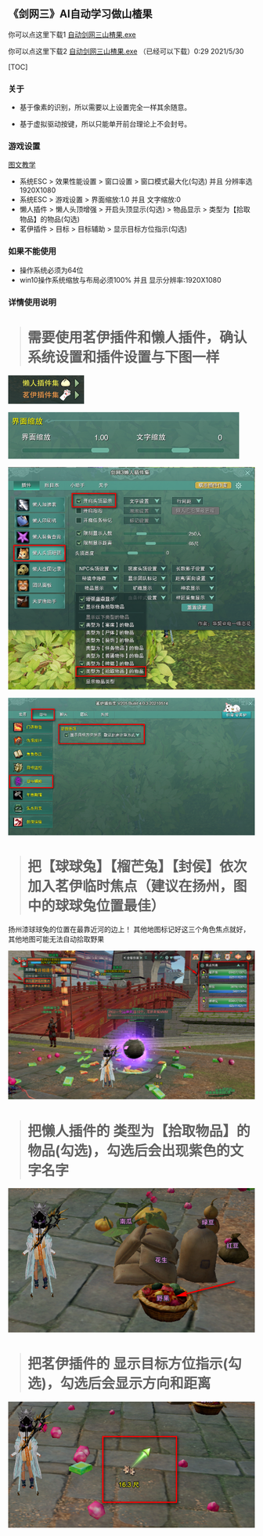 ## 《剑网三》AI自动学习做山楂果

你可以点这里下载1 [自动剑网三山楂果.exe](#)

你可以点这里下载2 [自动剑网三山楂果.exe](https://wwa.lanzoui.com/itIyHpli9qj) （已经可以下载）0:29 2021/5/30

[TOC]

### 关于
+ 基于像素的识别，所以需要以上设置完全一样其余随意。

+ 基于虚拟驱动按键，所以只能单开前台理论上不会封号。


### 游戏设置
[图文教学](#详情使用说明)
 - 系统ESC > 效果性能设置 > 窗口设置 > 窗口模式最大化(勾选) 并且 分辨率选1920X1080
 - 系统ESC > 游戏设置 > 界面缩放:1.0 并且 文字缩放:0
 - 懒人插件 > 懒人头顶增强 > 开启头顶显示(勾选) > 物品显示 > 类型为【拾取物品】的物品(勾选)
 - 茗伊插件 > 目标 > 目标辅助 > 显示目标方位指示(勾选)

### 如果不能使用
 - 操作系统必须为64位
 - win10操作系统缩放与布局必须100% 并且 显示分辨率:1920X1080
 
### 详情使用说明
 > # 需要使用茗伊插件和懒人插件，确认系统设置和插件设置与下图一样
 ![1](1.png)
 
 ![1](2.png)
 
 ![1](3.png)
 
 ![1](4.png)


 > # 把【球球兔】【榴芒兔】【封侯】依次加入茗伊临时焦点（建议在扬州，图中的球球兔位置最佳）
  扬州漆球球兔的位置在最靠近河的边上！
  其他地图标记好这三个角色焦点就好，其他地图可能无法自动拾取野果
  
 ![1](5.png)
 
 > # 把懒人插件的 类型为【拾取物品】的物品(勾选)，勾选后会出现紫色的文字名字

 ![1](6.png)
 
 > # 把茗伊插件的 显示目标方位指示(勾选)，勾选后会显示方向和距离

 ![1](7.png)
